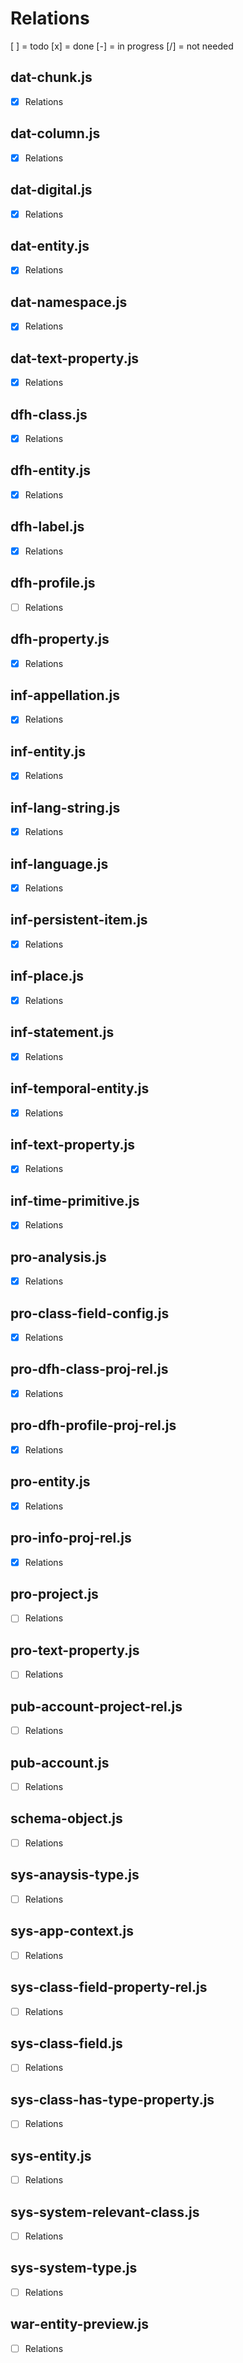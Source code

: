 # Relations

[ ] = todo
[x] = done
[-] = in progress
[/] = not needed

## dat-chunk.js

- [x] Relations

## dat-column.js

- [x] Relations

## dat-digital.js

- [x] Relations

## dat-entity.js

- [x] Relations

## dat-namespace.js

- [x] Relations

## dat-text-property.js

- [x] Relations

## dfh-class.js

- [x] Relations

## dfh-entity.js

- [x] Relations

## dfh-label.js

- [x] Relations

## dfh-profile.js

- [ ] Relations

## dfh-property.js

- [x] Relations

## inf-appellation.js

- [x] Relations

## inf-entity.js

- [x] Relations

## inf-lang-string.js

- [x] Relations

## inf-language.js

- [x] Relations

## inf-persistent-item.js

- [x] Relations

## inf-place.js

- [x] Relations

## inf-statement.js

- [x] Relations

## inf-temporal-entity.js

- [x] Relations

## inf-text-property.js

- [x] Relations

## inf-time-primitive.js

- [x] Relations

## pro-analysis.js

- [x] Relations

## pro-class-field-config.js

- [x] Relations

## pro-dfh-class-proj-rel.js

- [x] Relations

## pro-dfh-profile-proj-rel.js

- [x] Relations

## pro-entity.js

- [x] Relations

## pro-info-proj-rel.js

- [x] Relations

## pro-project.js

- [ ] Relations

## pro-text-property.js

- [ ] Relations

## pub-account-project-rel.js

- [ ] Relations

## pub-account.js

- [ ] Relations

## schema-object.js

- [ ] Relations

## sys-anaysis-type.js

- [ ] Relations

## sys-app-context.js

- [ ] Relations

## sys-class-field-property-rel.js

- [ ] Relations

## sys-class-field.js

- [ ] Relations

## sys-class-has-type-property.js

- [ ] Relations

## sys-entity.js

- [ ] Relations

## sys-system-relevant-class.js

- [ ] Relations

## sys-system-type.js

- [ ] Relations

## war-entity-preview.js

- [ ] Relations
